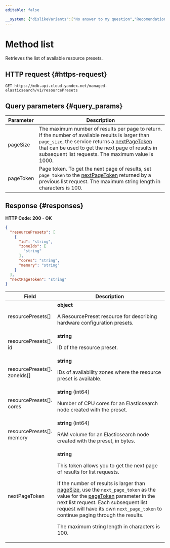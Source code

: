 ```yaml
---
editable: false

__system: {"dislikeVariants":["No answer to my question","Recomendations didn't help","The content doesn't match title","Other"]}
---
```



# Method list
Retrieves the list of available resource presets.
 

 
## HTTP request {#https-request}
```
GET https://mdb.api.cloud.yandex.net/managed-elasticsearch/v1/resourcePresets
```
 
## Query parameters {#query_params}
 
Parameter | Description
--- | ---
pageSize | The maximum number of results per page to return.  If the number of available results is larger than `page_size`, the service returns a [nextPageToken](/docs/managed-elasticsearch/api-ref/ResourcePreset/list#responses) that can be used to get the next page of results in subsequent list requests.  The maximum value is 1000.
pageToken | Page token.  To get the next page of results, set `page_token` to the [nextPageToken](/docs/managed-elasticsearch/api-ref/ResourcePreset/list#responses) returned by a previous list request.  The maximum string length in characters is 100.
 
## Response {#responses}
**HTTP Code: 200 - OK**

```json 
{
  "resourcePresets": [
    {
      "id": "string",
      "zoneIds": [
        "string"
      ],
      "cores": "string",
      "memory": "string"
    }
  ],
  "nextPageToken": "string"
}
```

 
Field | Description
--- | ---
resourcePresets[] | **object**<br><p>A ResourcePreset resource for describing hardware configuration presets.</p> 
resourcePresets[].<br>id | **string**<br><p>ID of the resource preset.</p> 
resourcePresets[].<br>zoneIds[] | **string**<br><p>IDs of availability zones where the resource preset is available.</p> 
resourcePresets[].<br>cores | **string** (int64)<br><p>Number of CPU cores for an Elasticsearch node created with the preset.</p> 
resourcePresets[].<br>memory | **string** (int64)<br><p>RAM volume for an Elasticsearch node created with the preset, in bytes.</p> 
nextPageToken | **string**<br><p>This token allows you to get the next page of results for list requests.</p> <p>If the number of results is larger than <a href="/docs/managed-elasticsearch/api-ref/ResourcePreset/list#query_params">pageSize</a>, use the ``next_page_token`` as the value for the <a href="/docs/managed-elasticsearch/api-ref/ResourcePreset/list#query_params">pageToken</a> parameter in the next list request. Each subsequent list request will have its own ``next_page_token`` to continue paging through the results.</p> <p>The maximum string length in characters is 100.</p> 